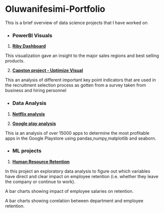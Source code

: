 # Oluwanifesimi-Portfolio
This is a brief overview of data science projects that I have worked on


* ### PowerBI Visuals
1. **[Riby Dashboard](https://github.com/Nifesimi23/Data-science-projects/blob/main/Riby%20Dashboard.pdf)**

 This visualization gave an insight to the major sales regions and best selling products.

2. **[Capston project - Uptimize Visual](https://github.com/Nifesimi23/Data-science-projects/blob/main/Capstone%20project%20Visuals.pdf)**

This an analysis of different important key point indicators that are used in the recruitment selection process as gotten from a survey taken from business and hiring personnel



* ### Data Analysis

1. **[Netflix analysis](https://github.com/Nifesimi23/Data-science-projects/blob/main/Data%20analysis/Netflix%20visualization.ipynb)**

2. **[Google play analysis](https://github.com/Nifesimi23/Data-science-projects/blob/main/Google_Play_Store_Analysis%20.ipynb)**

This ia an analysis of over 15000 apps to determine the most profitable apps in the Google Playstore using pandas,numpy,matplotlib and seaborn.


* ### ML projects
1. **[Human Resource Retention](https://github.com/Nifesimi23/Data-science-projects/blob/main/Human%20Resource%20Retention.ipynb)**

In this project an exploratory data analysis to figure out which variables have direct and clear impact on employee retention (i.e. whether they leave the company or continue to work).

A bar charts showing impact of employee salaries on retention.

A bar charts showing corelation between department and employee retention.
